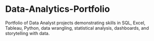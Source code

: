 # Data-Analytics-Portfolio
Portfolio of Data Analyst projects demonstrating skills in SQL, Excel, Tableau, Python, data wrangling, statistical analysis, dashboards, and storytelling with data.

